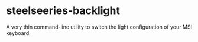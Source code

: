 # steelseeries-backlight
A very thin command-line utility to switch the light configuration of your MSI keyboard. 

